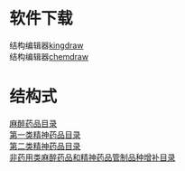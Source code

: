 # 软件下载
结构编辑器[kingdraw](http://www.kingdraw.cn/index?name=download)  
结构编辑器[chemdraw](https://revvitysignals.com/products/research/chemdraw)
# 结构式
[麻醉药品目录](https://github.com/Benzyl-titanium/Structural-formula/tree/main/%E9%BA%BB%E9%86%89%E8%8D%AF%E5%93%81%E7%9B%AE%E5%BD%95)  
[第一类精神药品目录](https://github.com/Benzyl-titanium/Structural-formula/tree/main/%E7%AC%AC%E4%B8%80%E7%B1%BB%E7%B2%BE%E7%A5%9E%E8%8D%AF%E5%93%81%E7%9B%AE%E5%BD%95)  
[第二类精神药品目录](https://github.com/Benzyl-titanium/Structural-formula/tree/main/%E7%AC%AC%E4%BA%8C%E7%B1%BB%E7%B2%BE%E7%A5%9E%E8%8D%AF%E5%93%81%E7%9B%AE%E5%BD%95)  
[非药用类麻醉药品和精神药品管制品种增补目录](https://github.com/Benzyl-titanium/Structural-formula/tree/main/%E9%9D%9E%E8%8D%AF%E7%94%A8%E7%B1%BB%E9%BA%BB%E9%86%89%E8%8D%AF%E5%93%81%E5%92%8C%E7%B2%BE%E7%A5%9E%E8%8D%AF%E5%93%81%E7%AE%A1%E5%88%B6%E5%93%81%E7%A7%8D%E5%A2%9E%E8%A1%A5%E7%9B%AE%E5%BD%95)  
